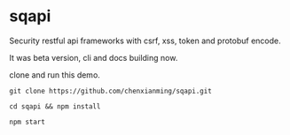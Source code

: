 # sqapi
Security restful api frameworks with csrf, xss, token and protobuf encode.

It was beta version, cli and docs building now.

clone and run this demo.

```
git clone https://github.com/chenxianming/sqapi.git

cd sqapi && npm install

npm start
    
```


